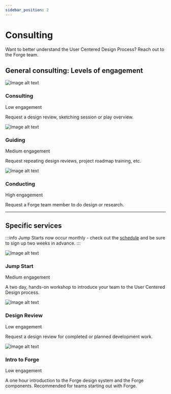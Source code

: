 ```yaml
---
sidebar_position: 2
---
```


# Consulting

Want to better understand the User Centered Design Process? Reach out to the Forge team.

## General consulting: Levels of engagement

<Columns columns="three" type="equal">

<ServicesBlock link="https://tylerjira.tylertech.com/servicedesk/customer/portal/21/create/609" action="Request consulting">

![Image alt text](https://cdn.forge.tylertech.com/v1/images/spot/access-spot.svg)

### Consulting

<span class="secondary">Low engagement</span>

Request a design review, sketching session or play overview.

</ServicesBlock>

<ServicesBlock link="https://tylerjira.tylertech.com/servicedesk/customer/portal/21/create/609" action="Request guiding">

![Image alt text](https://cdn.forge.tylertech.com/v1/images/spot/tools-spot.svg)

### Guiding

<span class="secondary">Medium engagement</span>

Request repeating design reviews, project roadmap training, etc.

</ServicesBlock>

<ServicesBlock link="https://tylerjira.tylertech.com/servicedesk/customer/portal/21/create/609" action="Request conducting">

![Image alt text](https://cdn.forge.tylertech.com/v1/images/spot/restaurant-spot.svg)

### Conducting

<span class="secondary">High engagement</span>

Request a Forge team member to do design or research.

</ServicesBlock>

</Columns>

---

## Specific services

:::info
Jump Starts now occur monthly - check out the <a href="https://confl.tylertech.com/display/TU/Jump+Start+2.0+Modules" target="_blank" rel="noopener">schedule</a> and be sure to sign up two weeks in advance.
:::

<Columns columns="three" type="equal">

<ServicesBlock link="https://tylerjira.tylertech.com/servicedesk/customer/portal/21/create/609" action="Request Jump Start">

![Image alt text](https://cdn.forge.tylertech.com/v1/images/spot/classes-spot.svg)

### Jump Start

<span class="secondary">Medium engagement</span>

A two day, hands-on workshop to introduce your team to the User Centered Design process. 

</ServicesBlock>

<ServicesBlock link="https://tylerjira.tylertech.com/servicedesk/customer/portal/21/create/609" action="Request Design Review">

![Image alt text](https://cdn.forge.tylertech.com/v1/images/spot/pencil-spot.svg)

### Design Review

<span class="secondary">Low engagement</span>

Request a design review for completed or planned development work.

</ServicesBlock>

<ServicesBlock link="https://tylerjira.tylertech.com/servicedesk/customer/portal/21/create/609" action="Request Intro to Forge">

![Image alt text](https://cdn.forge.tylertech.com/v1/images/spot/attendance-spot.svg)

### Intro to Forge

<span class="secondary">Low engagement</span>

A one hour introduction to the Forge design system and the Forge components. Recommended for teams starting out with Forge.

</ServicesBlock>

</Columns>
